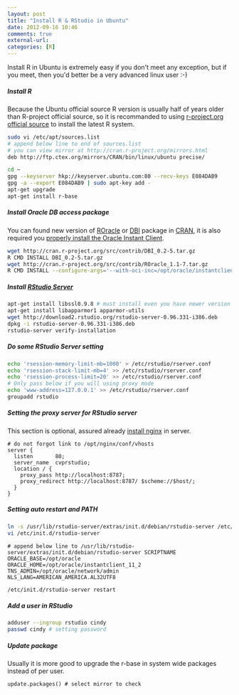 ```yaml
---
layout: post
title: "Install R & RStudio in Ubuntu"
date: 2012-09-16 10:46
comments: true
external-url:
categories: [R]
---
```

Install R in Ubuntu is extremely easy if you don't meet any exception, but if you meet, then you'd better be a very advanced linux user :-)
<!--more-->

##### Install R
Because the Ubuntu official source R version is usually half of years older than R-project official source, so it is recommanded to using [r-project.org official source](http://cran.r-project.org/bin/linux/ubuntu/README) to install the latest R system.

```bash add R source
sudo vi /etc/apt/sources.list
# append below line to end of sources.list
# you can view mirror at http://cran.r-project.org/mirrors.html
deb http://ftp.ctex.org/mirrors/CRAN/bin/linux/ubuntu precise/
```

```bash import the GPG key and install r-base
cd ~
gpg --keyserver hkp://keyserver.ubuntu.com:80 --recv-keys E084DAB9
gpg -a --export E084DAB9 | sudo apt-key add -
apt-get upgrade
apt-get install r-base
```

##### Install Oracle DB access package
You can found new version of [ROracle](http://cran.r-project.org/web/packages/ROracle/index.html) or [DBI](http://cran.r-project.org/web/packages/DBI/index.html) package in [CRAN](http://cran.r-project.org/index.html), it is also required you [properly install the Oracle Instant Client](/2012/08/13/another-install-phusion-passenger-and-nginx-log/).

```bash manual install the ROracle
wget http://cran.r-project.org/src/contrib/DBI_0.2-5.tar.gz
R CMD INSTALL DBI_0.2-5.tar.gz
wget http://cran.r-project.org/src/contrib/ROracle_1.1-7.tar.gz
R CMD INSTALL --configure-args='--with-oci-inc=/opt/oracle/instantclient_11_2/sdk/include' ROracle_1.1-7.tar.gz
```

##### Install [RStudio Server](http://www.rstudio.org/download/server)

```bash Install RStudio Server
apt-get install libssl0.9.8 # must install even you have newer version
apt-get install libapparmor1 apparmor-utils
wget http://download2.rstudio.org/rstudio-server-0.96.331-i386.deb
dpkg -i rstudio-server-0.96.331-i386.deb
rstudio-server verify-installation
```

##### Do some RStudio Server setting

```bash below setting depend on your system
echo 'rsession-memory-limit-mb=1000' > /etc/rstudio/rserver.conf
echo 'rsession-stack-limit-mb=4' >> /etc/rstudio/rserver.conf
echo 'rsession-process-limit=20' >> /etc/rstudio/rserver.conf
# Only pass below if you will using proxy mode
echo 'www-address=127.0.0.1' >> /etc/rstudio/rserver.conf
groupadd rstudio
```

##### Setting the proxy server for RStudio server

This section is optional, assured already [install nginx](/2012/08/13/another-install-phusion-passenger-and-nginx-log/) in server.

```nginx
# do not forgot link to /opt/nginx/conf/vhosts
server {
  listen       80;
  server_name  cvprstudio;
  location / {
    proxy_pass http://localhost:8787;
    proxy_redirect http://localhost:8787/ $scheme://$host/;
  }
}
```

##### Setting auto restart and PATH

```bash
ln -s /usr/lib/rstudio-server/extras/init.d/debian/rstudio-server /etc/init.d/rstudio-server
vi /etc/init.d/rstudio-server
```

```text vi
# append below line to /usr/lib/rstudio-server/extras/init.d/debian/rstudio-server SCRIPTNAME
ORACLE_BASE=/opt/oracle
ORACLE_HOME=/opt/oracle/instantclient_11_2
TNS_ADMIN=/opt/oracle/network/admin
NLS_LANG=AMERICAN_AMERICA.AL32UTF8
```

```bash Now you can restart rstudio-server via standard init.d service way
/etc/init.d/rstudio-server restart
```

##### Add a user in RStudio

```bash
adduser --ingroup rstudio cindy
passwd cindy # setting password
```

##### Update package
Usually it is more good to upgrade the r-base in system wide packages instead of per user.

```rconsole after run R in root console
update.packages() # select mirror to check
```